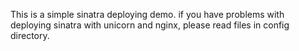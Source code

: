 This is a simple sinatra deploying demo.
if you have problems with deploying sinatra with unicorn and nginx, please read files in config directory.
